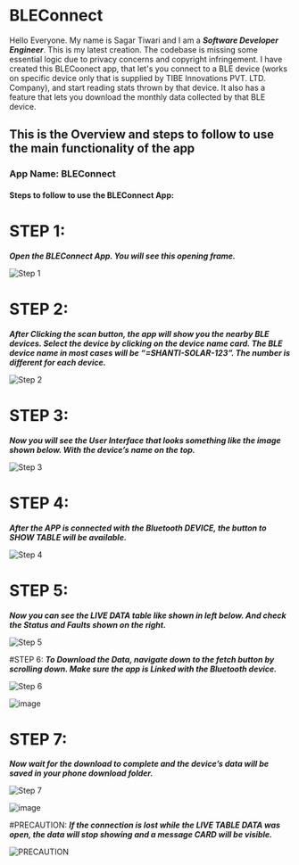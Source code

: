 # BLEConnect
Hello Everyone. My name is Sagar Tiwari and I am a ***Software Developer Engineer***.
This is my latest creation.
The codebase is missing some essential logic due to privacy concerns and copyright infringement.
I have created this BLECoonect app, that let's you connect to a BLE device (works on specific device only that is supplied by TIBE Innovations PVT. LTD. Company), and start reading stats thrown by that device.
It also has a feature that lets you download the monthly data collected by that BLE device.


## This is the Overview and steps to follow to use the main functionality of the app

### App Name: BLEConnect

#### Steps to follow to use the BLEConnect App:

# STEP 1: 
***Open the BLEConnect App. You will see this opening frame.***

![Step 1](https://github.com/ReDWoLf1007/BLEConnect/blob/master/BLE%20SS%20Guide/Step_1.png)

# STEP 2: 
***After Clicking the scan button, the app will show you the nearby BLE devices. Select the device by clicking on the device name card. The BLE device name in most cases will be “=SHANTI-SOLAR-123”. The number is different for each device.***

![Step 2](https://github.com/ReDWoLf1007/BLEConnect/blob/master/BLE%20SS%20Guide/Step_2.png)

# STEP 3: 
***Now you will see the User Interface that looks something like the image shown below. With the device’s name on the top.***

![Step 3](https://github.com/ReDWoLf1007/BLEConnect/blob/master/BLE%20SS%20Guide/Step_3.png)

# STEP 4: 
***After the APP is connected with the Bluetooth DEVICE, the button to SHOW TABLE will be available.***

![Step 4](https://github.com/ReDWoLf1007/BLEConnect/blob/master/BLE%20SS%20Guide/Step_4.png)

# STEP 5: 
***Now you can see the LIVE DATA table like shown in left below. And check the Status and Faults shown on the right.***

![Step 5](https://github.com/ReDWoLf1007/BLEConnect/blob/master/BLE%20SS%20Guide/Step_5.png)

#STEP 6: 
***To Download the Data, navigate down to the fetch button by scrolling down. Make sure the app is Linked with the Bluetooth device.***

![Step 6](https://github.com/ReDWoLf1007/BLEConnect/blob/master/BLE%20SS%20Guide/Step_6.png)

![image](https://github.com/user-attachments/assets/c1cac6c1-36f9-4e2a-927a-612626546c1c)


# STEP 7: 
***Now wait for the download to complete and the device’s data will be saved in your phone download folder.***

![Step 7](https://github.com/ReDWoLf1007/BLEConnect/blob/master/BLE%20SS%20Guide/Step_7.png)

![image](https://github.com/user-attachments/assets/3a89ff1b-f088-4be1-8729-94ab4fd4df49)

#PRECAUTION: 
***If the connection is lost while the LIVE TABLE DATA was open, the data will stop showing and a message CARD will be visible.***

![PRECAUTION](https://github.com/ReDWoLf1007/BLEConnect/blob/master/BLE%20SS%20Guide/Step_8.png)



